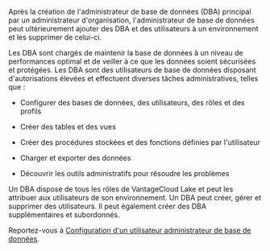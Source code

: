 Après la création de l'administrateur de base de données (DBA) principal par un administrateur d'organisation, l'administrateur de base de données peut ultérieurement ajouter des DBA et des utilisateurs à un environnement et les supprimer de celui-ci.

Les DBA sont chargés de maintenir la base de données à un niveau de performances optimal et de veiller à ce que les données soient sécurisées et protégées. Les DBA sont des utilisateurs de base de données disposant d'autorisations élevées et effectuent diverses tâches administratives, telles que :

-   Configurer des bases de données, des utilisateurs, des rôles et des profils


-   Créer des tables et des vues


-   Créer des procédures stockées et des fonctions définies par l'utilisateur


-   Charger et exporter des données


-   Découvrir les outils administratifs pour résoudre les problèmes


Un DBA dispose de tous les rôles de VantageCloud Lake et peut les attribuer aux utilisateurs de son environnement. Un DBA peut créer, gérer et supprimer des utilisateurs. Il peut également créer des DBA supplémentaires et subordonnés.

Reportez-vous à [Configuration d'un utilisateur administrateur de base de données](https://docs.teradata.com/access/sources/dita/topic?dita:topicPath=zwk1697498978119.dita&utm_source=console&utm_medium=iph).

